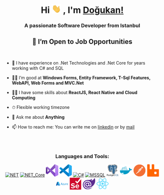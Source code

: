 <h1 align="center">Hi <img src="https://raw.githubusercontent.com/ABSphreak/ABSphreak/master/gifs/Hi.gif" width="30px" /> , I'm <a href="https://martinsidorov.com">Doğukan!</a></h1>
<h3 align="center">A passionate Software Developer from Istanbul</h3>
<h2 align="center">🤝 I’m Open to Job Opportunities</h2>
 <br/>
 
- 🔭 I have experience on .Net Technologies and .Net Core for years working with C# and SQL

- 👨‍💻 I’m good at **Windows Forms, Entity Framework, T-Sql Features, WebAPI, Web Forms and MVC.Net**

- 👨‍💻 I have some skills about **ReactJS, React Native and Cloud Computing**
  
<!-- - 🌱 I’m currently improving myself **Blazor** -->

- ⏱ Flexible working timezone
    
- 💬 Ask me about **Anything**
  
- 📫 How to reach me: You can write me on [linkedin](https://www.linkedin.com/in/dogukandiragan) or by [mail](mailto:dogukandiragan@hotmail.com)
 <br/>
 <br/>
<div align="center">
<h3 >Languages and Tools:</h3>
<a href="https://learn.microsoft.com/tr-tr/dotnet/welcome" target="_blank"> 
<img src="https://upload.wikimedia.org/wikipedia/commons/thumb/7/7d/Microsoft_.NET_logo.svg/1024px-Microsoft_.NET_logo.svg.png" alt="NET" width="40" height="40"/></a>  
<a href="#" target="_blank"> 
<img src="https://upload.wikimedia.org/wikipedia/commons/e/ee/.NET_Core_Logo.svg" alt="NET_Core" width="40" height="40"/></a>  
<a href="https://visualstudio.microsoft.com/tr/vs/getting-started/" target="_blank"> 
<img src="https://github.com/devicons/devicon/blob/master/icons/visualstudio/visualstudio-original.svg" alt="visualstudio" width="40" height="40"/></a>  
<a href="https://code.visualstudio.com/" target="_blank"> 
<img src="https://github.com/devicons/devicon/blob/master/icons/vscode/vscode-original.svg" alt="vscode" width="40" height="40"/></a>  
<a href="https://learn.microsoft.com/en-us/dotnet/csharp/" target="_blank"> 
<img src="https://upload.wikimedia.org/wikipedia/commons/b/bd/Logo_C_sharp.svg" alt="C#" width="40" height="40"/></a> 
<a href="https://www.microsoft.com/en/sql-server" target="_blank">
<img src="https://tribes.agency/wp-content/uploads/2023/10/ext-550.png" alt="MSSQL" width="40" height="40"/></a>  
 <a href="https://www.postgresql.org" target="_blank"> 
<img src="https://raw.githubusercontent.com/devicons/devicon/master/icons/postgresql/postgresql-original-wordmark.svg" alt="postgresql" width="40" height="40"/></a>  
<a href="#" target="_blank"> 
<img src="https://github.com/devicons/devicon/blob/master/icons/docker/docker-plain.svg" alt="docker" width="40" height="40"/></a>  
<a href="#" target="_blank"> 
<img src="https://github.com/devicons/devicon/blob/master/icons/postman/postman-original.svg" alt="postman" width="40" height="40"/></a>  
<a href="#" target="_blank"> 
<img src="https://github.com/devicons/devicon/blob/master/icons/rabbitmq/rabbitmq-original.svg" alt="rabbitmq" width="40" height="40"/></a>  
 <a href="#" target="_blank"> 
<img src="https://github.com/devicons/devicon/blob/master/icons/azure/azure-original-wordmark.svg" alt="docker" width="40" height="40"/></a>  
 <a href="#" target="_blank"> 
<img src="https://github.com/devicons/devicon/blob/master/icons/selenium/selenium-original.svg" alt="docker" width="40" height="40"/></a>  
 <a href="#" target="_blank"> 
<img src="https://github.com/devicons/devicon/blob/master/icons/blazor/blazor-original.svg" alt="docker" width="40" height="40"/></a>  
 <a href="#" target="_blank"> 
<img src="https://github.com/devicons/devicon/blob/master/icons/react/react-original.svg" alt="docker" width="40" height="40"/></a>  
</p>
</div>
<!--<div align="center">
  <a href="https://www.buymeacoffee.com/dgkn"> <img src="https://cdn.buymeacoffee.com/buttons/v2/default-yellow.png" height="40" width="140" alt="dgkn" /></a>
</div>-->
